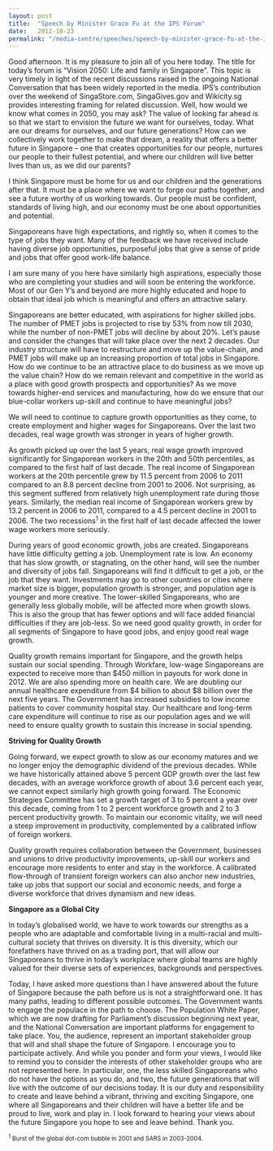 ```yaml
---
layout: post
title:  "Speech by Minister Grace Fu at the IPS Forum"
date:   2012-10-23
permalink: "/media-centre/speeches/speech-by-minister-grace-fu-at-the-ips-forum"
---
```


Good afternoon. It is my pleasure to join all of you here today. The title for today’s forum is “Vision 2050: Life and family in Singapore”. This topic is very timely in light of the recent discussions raised in the ongoing National Conversation that has been widely reported in the media. IPS’s contribution over the weekend of SingaStore.com, SingaGives.gov and Wikicity.sg provides interesting framing for related discussion. Well, how would we know what comes in 2050, you may ask? The value of looking far ahead is so that we start to envision the future we want for ourselves, today. What are our dreams for ourselves, and our future generations? How can we collectively work together to make that dream, a reality that offers a better future in Singapore – one that creates opportunities for our people, nurtures our people to their fullest potential, and where our children will live better lives than us, as we did our parents?

I think Singapore must be home for us and our children and the generations after that. It must be a place where we want to forge our paths together, and see a future worthy of us working towards. Our people must be confident, standards of living high, and our economy must be one about opportunities and potential.

Singaporeans have high expectations, and rightly so, when it comes to the type of jobs they want. Many of the feedback we have received include having diverse job opportunities, purposeful jobs that give a sense of pride and jobs that offer good work-life balance.

I am sure many of you here have similarly high aspirations, especially those who are completing your studies and will soon be entering the workforce. Most of our Gen Y’s and beyond are more highly educated and hope to obtain that ideal job which is meaningful and offers an attractive salary.

Singaporeans are better educated, with aspirations for higher skilled jobs. The number of PMET jobs is projected to rise by 53% from now till 2030, while the number of non-PMET jobs will decline by about 20%. Let’s pause and consider the changes that will take place over the next 2 decades. Our industry structure will have to restructure and move up the value-chain, and PMET jobs will make up an increasing proportion of total jobs in Singapore. How do we continue to be an attractive place to do business as we move up the value chain? How do we remain relevant and competitive in the world as a place with good growth prospects and opportunities? As we move towards higher-end services and manufacturing, how do we ensure that our blue-collar workers up-skill and continue to have meaningful jobs?

We will need to continue to capture growth opportunities as they come, to create employment and higher wages for Singaporeans. Over the last two decades, real wage growth was stronger in years of higher growth.

As growth picked up over the last 5 years, real wage growth improved significantly for Singaporean workers in the 20th and 50th percentiles, as compared to the first half of last decade. The real income of Singaporean workers at the 20th percentile grew by 11.5 percent from 2006 to 2011 compared to an 8.8 percent decline from 2001 to 2006. Not surprising, as this segment suffered from relatively high unemployment rate during those years. Similarly, the median real income of Singaporean workers grew by 13.2 percent in 2006 to 2011, compared to a 4.5 percent decline in 2001 to 2006. The two recessions<sup>1</sup> in the first half of last decade affected the lower wage workers more seriously.

During years of good economic growth, jobs are created. Singaporeans have little difficulty getting a job. Unemployment rate is low. An economy that has slow growth, or stagnating, on the other hand, will see the number and diversity of jobs fall. Singaporeans will find it difficult to get a job, or the job that they want. Investments may go to other countries or cities where market size is bigger, population growth is stronger, and population age is younger and more creative. The lower-skilled Singaporeans, who are generally less globally mobile, will be affected more when growth slows. This is also the group that has fewer options and will face added financial difficulties if they are job-less. So we need good quality growth, in order for all segments of Singapore to have good jobs, and enjoy good real wage growth.

Quality growth remains important for Singapore, and the growth helps sustain our social spending. Through Workfare, low-wage Singaporeans are expected to receive more than $450 million in payouts for work done in 2012. We are also spending more on health care. We are doubling our annual healthcare expenditure from $4 billion to about $8 billion over the next five years. The Government has increased subsidies to low income patients to cover community hospital stay. Our healthcare and long-term care expenditure will continue to rise as our population ages and we will need to ensure quality growth to sustain this increase in social spending.

**Striving for Quality Growth**  

Going forward, we expect growth to slow as our economy matures and we no longer enjoy the demographic dividend of the previous decades. While we have historically attained above 5 percent GDP growth over the last few decades, with an average workforce growth of about 3.6 percent each year, we cannot expect similarly high growth going forward. The Economic Strategies Committee has set a growth target of 3 to 5 percent a year over this decade, coming from 1 to 2 percent workforce growth and 2 to 3 percent productivity growth. To maintain our economic vitality, we will need a steep improvement in productivity, complemented by a calibrated inflow of foreign workers. 

Quality growth requires collaboration between the Government, businesses and unions to drive productivity improvements, up-skill our workers and encourage more residents to enter and stay in the workforce. A calibrated flow-through of transient foreign workers can also anchor new industries, take up jobs that support our social and economic needs, and forge a diverse workforce that drives dynamism and new ideas.

**Singapore as a Global City**  

In today’s globalised world, we have to work towards our strengths as a people who are adaptable and comfortable living in a multi-racial and multi-cultural society that thrives on diversity. It is this diversity, which our forefathers have thrived on as a trading port, that will allow our Singaporeans to thrive in today’s workplace where global teams are highly valued for their diverse sets of experiences, backgrounds and perspectives.

Today, I have asked more questions than I have answered about the future of Singapore because the path before us is not a straightforward one. It has many paths, leading to different possible outcomes. The Government wants to engage the populace in the path to choose. The Population White Paper, which we are now drafting for Parliament’s discussion beginning next year, and the National Conversation are important platforms for engagement to take place. You, the audience, represent an important stakeholder group that will and shall shape the future of Singapore. I encourage you to participate actively. And while you ponder and form your views, I would like to remind you to consider the interests of other stakeholder groups who are not represented here. In particular, one, the less skilled Singaporeans who do not have the options as you do, and two, the future generations that will live with the outcome of our decisions today. It is our duty and responsibility to create and leave behind a vibrant, thriving and exciting Singapore, one where all Singaporeans and their children will have a better life and be proud to live, work and play in. I look forward to hearing your views about the future Singapore you hope to see and leave behind. Thank you.

<sub><sup>1</sup> Burst of the global dot-com bubble in 2001 and SARS in 2003-2004.</sub>


